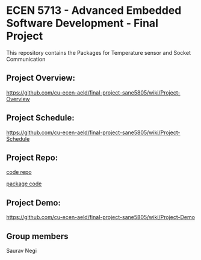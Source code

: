 # ECEN 5713 - Advanced Embedded Software Development - Final Project
This repository contains the Packages for Temperature sensor and Socket Communication

## Project Overview:
https://github.com/cu-ecen-aeld/final-project-sane5805/wiki/Project-Overview

## Project Schedule:
https://github.com/cu-ecen-aeld/final-project-sane5805/wiki/Project-Schedule

## Project Repo:
[code repo](https://github.com/sane5805/aesd_final_proj_code)

[package code](https://github.com/sane5805/final-project-aesd-utils)

## Project Demo:
https://github.com/cu-ecen-aeld/final-project-sane5805/wiki/Project-Demo

## Group members
Saurav Negi 

